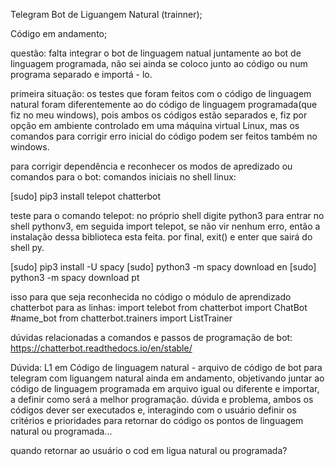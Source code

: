 Telegram Bot de Liguangem Natural (trainner);

Código em andamento;


questão: falta integrar o bot de linguagem natual juntamente ao bot de linguagem programada, não sei ainda se coloco junto ao código ou num programa separado e importá - lo.


primeira situação: 
os testes que foram feitos com o código de linguagem natural foram diferentemente ao do código de linguagem programada(que fiz no meu windows), pois ambos os códigos estão separados e, fiz por opção em ambiente controlado em uma máquina virtual Linux, mas os comandos para corrigir erro inicial do código podem ser feitos também no windows.

para corrigir dependência e reconhecer os modos de apredizado ou comandos para o bot:
comandos iniciais no shell linux:

[sudo] pip3 install telepot chatterbot

teste para o comando telepot: no próprio shell digite python3 para entrar no shell pythonv3, em seguida import telepot, se não vir nenhum erro, então a instalação dessa biblioteca esta feita.
por final, exit() e enter que sairá do shell py.

[sudo] pip3 install -U spacy
[sudo] python3 -m spacy download en
[sudo] python3 -m spacy download pt

isso para que seja reconhecida no código o módulo de aprendizado chatterbot para as linhas:
import telebot
from chatterbot import ChatBot #name_bot
from chatterbot.trainers import ListTrainer

dúvidas relacionadas a comandos e passos de programação de bot: https://chatterbot.readthedocs.io/en/stable/


Dúvida: L1 em Código de linguagem natural - arquivo de código de bot para telegram com liguangem natural ainda em andamento, objetivando juntar ao código de linguagem programada em arquivo igual ou diferente e importar, a definir como será a melhor programação. dúvida e problema, ambos os códigos dever ser executados e, interagindo com o usuário definir os critérios e prioridades para retornar do código os pontos de linguagem natural ou programada... 

quando retornar ao usuário o cod em ligua natural ou programada?
